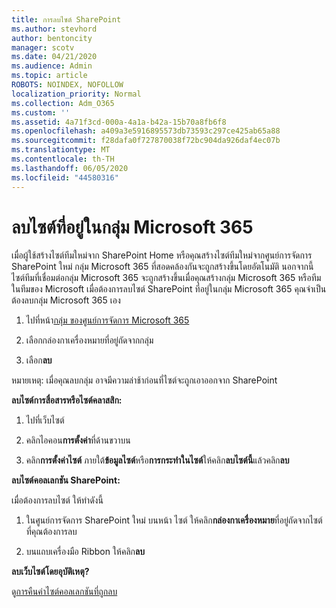 ```yaml
---
title: การลบไซต์ SharePoint
ms.author: stevhord
author: bentoncity
manager: scotv
ms.date: 04/21/2020
ms.audience: Admin
ms.topic: article
ROBOTS: NOINDEX, NOFOLLOW
localization_priority: Normal
ms.collection: Adm_O365
ms.custom: ''
ms.assetid: 4a71f3cd-000a-4a1a-b42a-15b70a8fb6f8
ms.openlocfilehash: a409a3e5916895573db73593c297ce425ab65a88
ms.sourcegitcommit: f28dafa0f727870038f72bc904da926daf4ec07b
ms.translationtype: MT
ms.contentlocale: th-TH
ms.lasthandoff: 06/05/2020
ms.locfileid: "44580316"
---
```

# <a name="delete-sites-that-belong-to-a-microsoft-365-group"></a>ลบไซต์ที่อยู่ในกลุ่ม Microsoft 365

เมื่อผู้ใช้สร้างไซต์ทีมใหม่จาก SharePoint Home หรือคุณสร้างไซต์ทีมใหม่จากศูนย์การจัดการ SharePoint ใหม่ กลุ่ม Microsoft 365 ที่สอดคล้องกันจะถูกสร้างขึ้นโดยอัตโนมัติ นอกจากนี้ไซต์ทีมที่เชื่อมต่อกลุ่ม Microsoft 365 จะถูกสร้างขึ้นเมื่อคุณสร้างกลุ่ม Microsoft 365 หรือทีมในทีมของ Microsoft เมื่อต้องการลบไซต์ SharePoint ที่อยู่ในกลุ่ม Microsoft 365 คุณจําเป็นต้องลบกลุ่ม Microsoft 365 เอง 
  
1. ไปที่หน้า[กลุ่ม ของศูนย์การจัดการ Microsoft 365](https://portal.office.com/adminportal/home#/groups)
    
2. เลือกกล่องกาเครื่องหมายที่อยู่ถัดจากกลุ่ม
    
3. เลือก**ลบ**
    
หมายเหตุ: เมื่อคุณลบกลุ่ม อาจมีความล่าช้าก่อนที่ไซต์จะถูกเอาออกจาก SharePoint
  
**ลบไซต์การสื่อสารหรือไซต์คลาสสิก:**

1. ไปที่เว็บไซต์
  
2. คลิกไอคอน**การตั้งค่า**ที่ด้านขวาบน 
  
3. คลิก**การตั้งค่าไซต์** ภายใต้**ข้อมูลไซต์**หรือ**การกระทําในไซต์**ให้คลิก**ลบไซต์นี้**แล้วคลิก**ลบ**
  
**ลบไซต์คอลเลกชัน SharePoint:**

เมื่อต้องการลบไซต์ ให้ทําดังนี้
  
1. ในศูนย์การจัดการ SharePoint ใหม่ บนหน้า ไซต์ ให้คลิก**กล่องกาเครื่องหมาย**ที่อยู่ถัดจากไซต์ที่คุณต้องการลบ 
    
2. บนแถบเครื่องมือ Ribbon ให้คลิก**ลบ**
    
**ลบเว็บไซต์โดยอุบัติเหตุ?**

ดู[การคืนค่าไซต์คอลเลกชันที่ถูกลบ](https://go.microsoft.com/fwlink/?linkid=867660)
  


